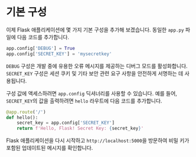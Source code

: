 # 기본 구성

이제 Flask 애플리케이션에 몇 가지 기본 구성을 추가해 보겠습니다. 동일한 `app.py` 파일에 다음 코드를 추가합니다.

```python
app.config['DEBUG'] = True
app.config['SECRET_KEY'] = 'mysecretkey'
```

`DEBUG` 구성은 개발 중에 유용한 오류 메시지를 제공하는 디버그 모드를 활성화합니다. `SECRET_KEY` 구성은 세션 쿠키 및 기타 보안 관련 요구 사항을 안전하게 서명하는 데 사용됩니다.

구성 값에 액세스하려면 `app.config` 딕셔너리를 사용할 수 있습니다. 예를 들어, `SECRET_KEY`의 값을 출력하려면 `hello` 라우트에 다음 코드를 추가합니다.

```python
@app.route('/')
def hello():
    secret_key = app.config['SECRET_KEY']
    return f'Hello, Flask! Secret Key: {secret_key}'
```

Flask 애플리케이션을 다시 시작하고 `http://localhost:5000`을 방문하여 비밀 키가 포함된 업데이트된 메시지를 확인합니다.
